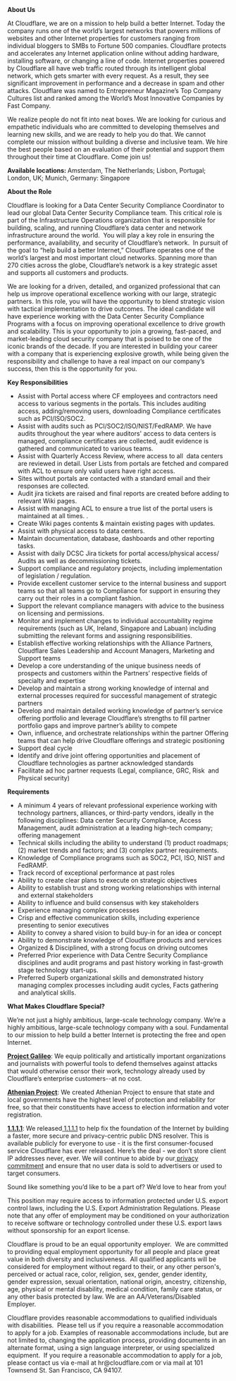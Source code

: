 <div class="content-intro">
	<div><strong>About Us</strong></div>
	<div>
		<p>At Cloudflare, we are on a mission to help build a better Internet. Today the company runs one of the world’s largest networks that powers millions of websites and other Internet properties for customers ranging from individual bloggers to SMBs to Fortune 500 companies. Cloudflare protects and accelerates any Internet application online without adding hardware, installing software, or changing a line of code. Internet properties powered by Cloudflare all have web traffic routed through its intelligent global network, which gets smarter with every request. As a result, they see significant improvement in performance and a decrease in spam and other attacks. Cloudflare was named to Entrepreneur Magazine’s Top Company Cultures list and ranked among the World’s Most Innovative Companies by Fast Company.&nbsp;</p>
		<p><span style="font-weight: 400;">We realize people do not fit into neat boxes. We are looking for curious and empathetic individuals who are committed to developing themselves and learning new skills, and we are ready to help you do that. We cannot complete our mission without building a diverse and inclusive team. We hire the best people based on an evaluation of their potential and support them throughout their time at Cloudflare. Come join us!&nbsp;</span></p>
	</div>
</div>
<p><strong>Available locations: </strong>Amsterdam, The Netherlands; Lisbon, Portugal; London, UK; Munich, Germany: Singapore</p>
<p><strong>About the Role</strong></p>
<p><span style="font-weight: 400;">Cloudflare is looking for a Data Center Security Compliance Coordinator to lead our global Data Center Security Compliance team. This critical role is part of the Infrastructure Operations organization that is responsible for building, scaling, and running Cloudflare’s data center and network infrastructure around the world.&nbsp; You will play a key role in ensuring the performance, availability, and security of Cloudflare’s network.&nbsp; In pursuit of the goal to “help build a better Internet,” Cloudflare operates one of the world’s largest and most important cloud networks. Spanning more than 270 cities across the globe, Cloudflare’s network is a key strategic asset and supports all customers and products.</span></p>
<p><span style="font-weight: 400;">We are looking for a driven, detailed, and organized professional that can help us improve operational excellence working with our large, strategic partners. In this role, you will have the opportunity to blend strategic vision with tactical implementation to drive outcomes. The ideal candidate will have experience working with the Data Center Security Compliance Programs with a focus on improving operational excellence to drive growth and scalability. This is your opportunity to join a growing, fast-paced, and market-leading cloud security company that is poised to be one of the iconic brands of the decade. If you are interested in building your career with a company that is experiencing explosive growth, while being given the responsibility and challenge to have a real impact on our company’s success, then this is the opportunity for you.</span></p>
<p><strong>Key Responsibilities</strong></p>
<ul>
	<li style="font-weight: 400;"><span style="font-weight: 400;">Assist with Portal access where CF employees and contractors need access to various segments in the portals. This includes auditing access, adding/removing users, downloading Compliance certificates such as PCI/ISO/SOC2.</span></li>
	<li style="font-weight: 400;"><span style="font-weight: 400;">Assist with audits such as PCI/SOC2/ISO/NIST/FedRAMP. We have audits throughout the year where auditors' access to data centers is managed, compliance certificates are collected, audit evidence is gathered and communicated to various teams.&nbsp;</span></li>
	<li style="font-weight: 400;"><span style="font-weight: 400;">Assist with Quarterly Access Review, where access to all&nbsp; data centers are reviewed in detail. User Lists from portals are fetched and compared with ACL to ensure only valid users have right access.&nbsp;</span></li>
	<li style="font-weight: 400;"><span style="font-weight: 400;">Sites without portals are contacted with a standard email and their responses are collected.&nbsp;</span></li>
	<li style="font-weight: 400;"><span style="font-weight: 400;">Audit jira tickets are raised and final reports are created before adding to relevant Wiki pages.</span></li>
	<li style="font-weight: 400;"><span style="font-weight: 400;">Assist with managing ACL to ensure a true list of the portal users is maintained at all times. .&nbsp;</span></li>
	<li style="font-weight: 400;"><span style="font-weight: 400;">Create Wiki pages contents &amp; maintain existing pages with updates.</span></li>
	<li style="font-weight: 400;"><span style="font-weight: 400;">Assist with physical access to data centers.</span></li>
	<li style="font-weight: 400;"><span style="font-weight: 400;">Maintain documentation, database, dashboards and other reporting tasks.</span></li>
	<li style="font-weight: 400;"><span style="font-weight: 400;">Assist with daily DCSC Jira tickets for portal access/physical access/ Audits as well as decommissioning tickets.&nbsp;</span></li>
	<li style="font-weight: 400;"><span style="font-weight: 400;">Support compliance and regulatory projects, including implementation of legislation / regulation.</span></li>
	<li style="font-weight: 400;"><span style="font-weight: 400;">Provide excellent customer service to the internal business and support teams so that all teams go to Compliance for support in ensuring they carry out their roles in a compliant fashion.&nbsp;</span></li>
	<li style="font-weight: 400;"><span style="font-weight: 400;">Support the relevant compliance managers with advice to the business on licensing and permissions.</span></li>
	<li style="font-weight: 400;"><span style="font-weight: 400;">Monitor and implement changes to individual accountability regime requirements (such as UK, Ireland, Singapore and Labuan) including submitting the relevant forms and assigning responsibilities.</span></li>
	<li style="font-weight: 400;"><span style="font-weight: 400;">Establish effective working relationships with the Alliance Partners, Cloudflare Sales Leadership and Account Managers, Marketing and Support teams</span></li>
	<li style="font-weight: 400;"><span style="font-weight: 400;">Develop a core understanding of the unique business needs of prospects and customers within the Partners’ respective fields of specialty and expertise</span></li>
	<li style="font-weight: 400;"><span style="font-weight: 400;">Develop and maintain a strong working knowledge of internal and external processes required for successful management of strategic partners</span></li>
	<li style="font-weight: 400;"><span style="font-weight: 400;">Develop and maintain detailed working knowledge of partner’s service offering portfolio and leverage Cloudflare’s strengths to fill partner portfolio gaps and improve partner’s ability to compete</span></li>
	<li style="font-weight: 400;"><span style="font-weight: 400;">Own, influence, and orchestrate relationships within the partner Offering teams that can help drive Cloudflare offerings and strategic positioning</span></li>
	<li style="font-weight: 400;"><span style="font-weight: 400;">Support deal cycle</span></li>
	<li style="font-weight: 400;"><span style="font-weight: 400;">Identify and drive joint offering opportunities and placement of Cloudflare technologies as partner acknowledged standards</span></li>
	<li style="font-weight: 400;"><span style="font-weight: 400;">Facilitate ad hoc partner requests (Legal, compliance, GRC, Risk&nbsp; and Physical security)</span></li>
</ul>
<p><strong>Requirements</strong></p>
<ul>
	<li style="font-weight: 400;"><span style="font-weight: 400;">A minimum 4 years of relevant professional experience working with technology partners, alliances, or third-party vendors, ideally in the following disciplines: Data center Security Compliance, Access Management, audit administration at a leading high-tech company; offering management</span></li>
	<li style="font-weight: 400;"><span style="font-weight: 400;">Technical skills including the ability to understand (1) product roadmaps; (2) market trends and factors; and (3) complex partner requirements.</span></li>
	<li style="font-weight: 400;"><span style="font-weight: 400;">Knowledge of Compliance programs such as SOC2, PCI, ISO, NIST and FedRAMP.</span></li>
	<li style="font-weight: 400;"><span style="font-weight: 400;">Track record of exceptional performance at past roles</span></li>
	<li style="font-weight: 400;"><span style="font-weight: 400;">Ability to create clear plans to execute on strategic objectives</span></li>
	<li style="font-weight: 400;"><span style="font-weight: 400;">Ability to establish trust and strong working relationships with internal and external stakeholders</span></li>
	<li style="font-weight: 400;"><span style="font-weight: 400;">Ability to influence and build consensus with key stakeholders</span></li>
	<li style="font-weight: 400;"><span style="font-weight: 400;">Experience managing complex processes</span></li>
	<li style="font-weight: 400;"><span style="font-weight: 400;">Crisp and effective communication skills, including experience presenting to senior executives</span></li>
	<li style="font-weight: 400;"><span style="font-weight: 400;">Ability to convey a shared vision to build buy-in for an idea or concept</span></li>
	<li style="font-weight: 400;"><span style="font-weight: 400;">Ability to demonstrate knowledge of Cloudflare products and services</span></li>
	<li style="font-weight: 400;"><span style="font-weight: 400;">Organized &amp; Disciplined, with a strong focus on driving outcomes</span></li>
	<li style="font-weight: 400;"><span style="font-weight: 400;">Preferred Prior experience with Data Centre Security Compliance disciplines and audit programs and past history working in fast-growth stage technology start-ups.</span></li>
	<li style="font-weight: 400;"><span style="font-weight: 400;">Preferred Superb organizational skills and demonstrated history managing complex processes including audit cycles, Facts gathering and analytical skills.&nbsp;</span></li>
</ul>
<div class="content-conclusion">
	<p><strong>What Makes Cloudflare Special?</strong></p>
	<p><span style="font-weight: 400;">We’re not just a highly ambitious, large-scale technology company. We’re a highly ambitious, large-scale technology company with a soul. Fundamental to our mission to help build a better Internet is protecting the free and open Internet.</span></p>
	<p><a href="https://blog.cloudflare.com/protecting-free-expression-online/"><strong>Project Galileo</strong></a><span style="font-weight: 400;">: We equip politically and artistically important organizations and journalists with powerful tools to defend themselves against attacks that would otherwise censor their work, technology already used by Cloudflare’s enterprise customers--at no cost.</span></p>
	<p><strong><a href="https://www.cloudflare.com/athenian/">Athenian Project</a></strong><span style="font-weight: 400;">: We created Athenian Project to ensure that state and local governments have the highest level of protection and reliability for free, so that their constituents have access to election information and voter registration.</span></p>
	<p><a href="https://1.1.1.1/"><strong>1.1.1.1</strong></a><span style="font-weight: 400;">: We released</span><a href="https://1.1.1.1/"> <span style="font-weight: 400;">1.1.1.1</span></a><span style="font-weight: 400;"> to help fix the foundation of the Internet by building a faster, more secure and privacy-centric public DNS resolver. This is available publicly for everyone to use - it is the first consumer-focused service Cloudflare has ever released. Here’s the deal - we don’t store client IP addresses never, ever. We will continue to abide by our</span><a href="https://developers.cloudflare.com/1.1.1.1/privacy/public-dns-resolver"> privacy commitment</a><span style="font-weight: 400;"> and ensure that no user data is sold to advertisers or used to target consumers.</span></p>
	<p><span style="font-weight: 400;">Sound like something you’d like to be a part of? We’d love to hear from you!</span></p>
	<p><span style="font-weight: 400;">This position may require access to information protected under U.S. export control laws, including the U.S. Export Administration Regulations. Please note that any offer of employment may be conditioned on your authorization to receive software or technology controlled under these U.S. export laws without sponsorship for an export license.</span></p>
	<p><span style="font-weight: 400;">Cloudflare is proud to be an equal opportunity employer. &nbsp;We are committed to providing equal employment opportunity for all people and place great value in both diversity and inclusiveness. &nbsp;All qualified applicants will be considered for employment without regard to their, or any other person's, perceived or actual</span> <span style="font-weight: 400;">race, color, religion, sex, gender, gender identity, gender expression, sexual orientation, national origin, ancestry, citizenship, age, physical or mental disability, medical condition, family care status, or any other basis protected by law. </span><span style="font-weight: 400;">We are an AA/Veterans/Disabled Employer.</span></p>
	<p><span style="font-weight: 400;">Cloudflare provides reasonable accommodations to qualified individuals with disabilities. &nbsp;Please tell us if you require a reasonable accommodation to apply for a job. Examples of reasonable accommodations include, but are not limited to, changing the application process, providing documents in an alternate format, using a sign language interpreter, or using specialized equipment. &nbsp;If you require a reasonable accommodation to apply for a job, please contact us via e-mail at </span><span style="font-weight: 400;">hr@cloudflare.com</span><span style="font-weight: 400;"> or via mail at 101 Townsend St. San Francisco, CA 94107.</span></p>
</div>
